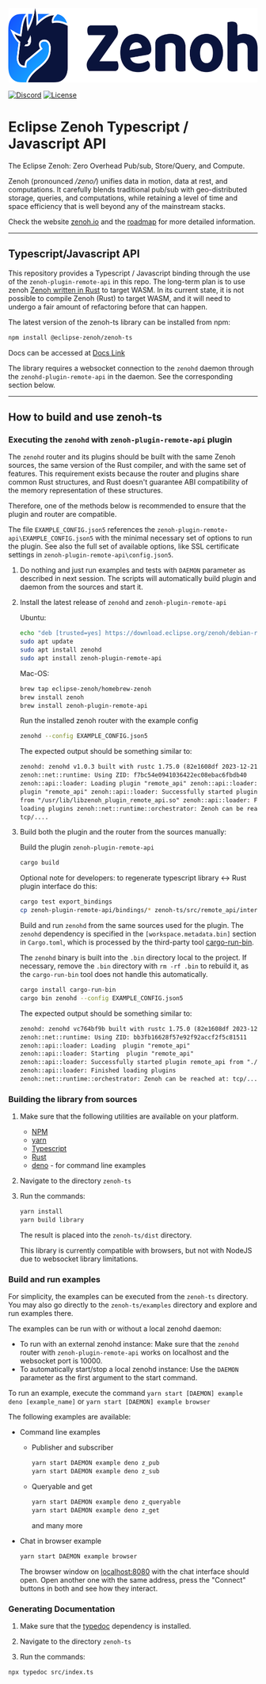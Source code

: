 <img src="https://raw.githubusercontent.com/eclipse-zenoh/zenoh/master/zenoh-dragon.png" height="150">

[![Discord](https://img.shields.io/badge/chat-on%20discord-blue)](https://discord.gg/2GJ958VuHs)
[![License](https://img.shields.io/badge/License-Apache%202.0-blue.svg)](https://opensource.org/licenses/Apache-2.0)

# Eclipse Zenoh Typescript / Javascript API

The Eclipse Zenoh: Zero Overhead Pub/sub, Store/Query, and Compute.

Zenoh (pronounced _/zeno/_) unifies data in motion, data at rest, and
computations. It carefully blends traditional pub/sub with geo-distributed
storage, queries, and computations, while retaining a level of time and space
efficiency that is well beyond any of the mainstream stacks.

Check the website [zenoh.io](http://zenoh.io) and the
[roadmap](https://github.com/eclipse-zenoh/roadmap) for more detailed
information.

---

## Typescript/Javascript API

This repository provides a Typescript / Javascript binding through the use of
the `zenoh-plugin-remote-api` in this repo. The long-term plan is to use zenoh
[Zenoh written in Rust](https://github.com/eclipse-zenoh/zenoh) to target WASM.
In its current state, it is not possible to compile Zenoh (Rust) to target WASM,
and it will need to undergo a fair amount of refactoring before that can happen.

The latest version of the zenoh-ts library can be installed from npm:

```sh
npm install @eclipse-zenoh/zenoh-ts
```

Docs can be accessed at [Docs Link](https://eclipse-zenoh.github.io/zenoh-ts/)

The library requires a websocket connection to the `zenohd` daemon through the
`zenohd-plugin-remote-api` in the daemon. See the corresponding section below.

---

## How to build and use zenoh-ts

### Executing the `zenohd` with `zenoh-plugin-remote-api` plugin

The `zenohd` router and its plugins should be built with the same Zenoh sources,
the same version of the Rust compiler, and with the same set of features. This
requirement exists because the router and plugins share common Rust structures,
and Rust doesn't guarantee ABI compatibility of the memory representation of
these structures.

Therefore, one of the methods below is recommended to ensure that the plugin and
router are compatible.

The file `EXAMPLE_CONFIG.json5` references the
`zenoh-plugin-remote-api\EXAMPLE_CONFIG.json5` with the minimal necessary set of
options to run the plugin. See also the full set of available options, like SSL
certificate settings in `zenoh-plugin-remote-api\config.json5`.

1. Do nothing and just run examples and tests with `DAEMON` parameter as described in next session. The scripts will automatically build plugin
and daemon from the sources and start it.

2. Install the latest release of `zenohd` and `zenoh-plugin-remote-api`

   Ubuntu:

   ```sh
   echo "deb [trusted=yes] https://download.eclipse.org/zenoh/debian-repo/ /" | sudo tee -a /etc/apt/sources.list.d/zenoh.list > /dev/null
   sudo apt update
   sudo apt install zenohd
   sudo apt install zenoh-plugin-remote-api
   ```

   Mac-OS:

   ```sh
   brew tap eclipse-zenoh/homebrew-zenoh
   brew install zenoh
   brew install zenoh-plugin-remote-api
   ```

   Run the installed zenoh router with the example config

   ```sh
   zenohd --config EXAMPLE_CONFIG.json5
   ```

   The expected output should be something similar to:

   ```txt
   zenohd: zenohd v1.0.3 built with rustc 1.75.0 (82e1608df 2023-12-21)
   zenoh::net::runtime: Using ZID: f7bc54e0941036422ec08ebac6fbdb40
   zenoh::api::loader: Loading plugin "remote_api" zenoh::api::loader: Starting
   plugin "remote_api" zenoh::api::loader: Successfully started plugin remote_api
   from "/usr/lib/libzenoh_plugin_remote_api.so" zenoh::api::loader: Finished
   loading plugins zenoh::net::runtime::orchestrator: Zenoh can be reached at:
   tcp/....
   ```

3. Build both the plugin and the router from the sources manually:

   Build the plugin `zenoh-plugin-remote-api`

   ```sh
   cargo build
   ```

   Optional note for developers: to regenerate typescript library <-> Rust
   plugin interface do this:

   ```sh
   cargo test export_bindings
   cp zenoh-plugin-remote-api/bindings/* zenoh-ts/src/remote_api/interface
   ```

   Build and run `zenohd` from the same sources used for the plugin. The
   `zenohd` dependency is specified in the `[workspace.metadata.bin]` section in
   `Cargo.toml`, which is processed by the third-party tool
   [cargo-run-bin](https://crates.io/crates/cargo-run-bin).

   The `zenohd` binary is built into the `.bin` directory local to the project.
   If necessary, remove the `.bin` directory with `rm -rf .bin` to rebuild it,
   as the `cargo-run-bin` tool does not handle this automatically.

   ```sh
   cargo install cargo-run-bin
   cargo bin zenohd --config EXAMPLE_CONFIG.json5
   ```

   The expected output should be something similar to:

   ```txt
   zenohd: zenohd vc764bf9b built with rustc 1.75.0 (82e1608df 2023-12-21)
   zenoh::net::runtime: Using ZID: bb3fb16628f57e92f92accf2f5c81511
   zenoh::api::loader: Loading  plugin "remote_api"
   zenoh::api::loader: Starting  plugin "remote_api"
   zenoh::api::loader: Successfully started plugin remote_api from "./target/debug\\zenoh_plugin_remote_api.dll"
   zenoh::api::loader: Finished loading plugins
   zenoh::net::runtime::orchestrator: Zenoh can be reached at: tcp/...
   ```

### Building the library from sources

1. Make sure that the following utilities are available on your platform.

   - [NPM](https://www.npmjs.com/package/npm)
   - [yarn](https://classic.yarnpkg.com/lang/en/docs/install/#debian-stable)
   - [Typescript](https://www.typescriptlang.org/download/)
   - [Rust](https://www.rust-lang.org)
   - [deno](https://deno.com/) - for command line examples

2. Navigate to the directory `zenoh-ts`

3. Run the commands:

   ```sh
   yarn install 
   yarn build library
   ```

   The result is placed into the `zenoh-ts/dist` directory.

   This library is currently compatible with browsers, but not with NodeJS due
   to websocket library limitations.

### Build and run examples

For simplicity, the examples can be executed from the `zenoh-ts` directory. You
may also go directly to the `zenoh-ts/examples` directory and explore and run
examples there.

The examples can be run with or without a local zenohd daemon:

- To run with an external zenohd instance: Make sure that the `zenohd` router with `zenoh-plugin-remote-api` works on localhost and the websocket port is 10000.
- To automatically start/stop a local zenohd instance: Use the `DAEMON` parameter as the first argument to the start command.

To run an example, execute the command `yarn start [DAEMON] example deno [example_name]` or `yarn start [DAEMON] example browser`

The following examples are available:

- Command line examples
  - Publisher and subscriber

    ```sh
    yarn start DAEMON example deno z_pub
    yarn start DAEMON example deno z_sub
    ```

  - Queryable and get

    ```sh
    yarn start DAEMON example deno z_queryable
    yarn start DAEMON example deno z_get
    ```

    and many more

- Chat in browser example

  ```sh
  yarn start DAEMON example browser
  ```

  The browser window on [localhost:8080](http://127.0.0.1:8080/index.html) with
  the chat interface should open. Open another one with the same address, press
  the "Connect" buttons in both and see how they interact.

### Generating Documentation

1. Make sure that the [typedoc](https://typedoc.org/) dependency is installed.

2. Navigate to the directory `zenoh-ts`

3. Run the commands:

```bash
npx typedoc src/index.ts
```
